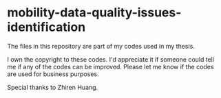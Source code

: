 # mobility-data-quality-issues-identification
The files in this repository are part of my codes used in my thesis.

I own the copyright to these codes. I'd appreciate it if someone could tell me if any of the codes can be improved. 
Please let me know if the codes are used for business purposes.

Special thanks to Zhiren Huang.
